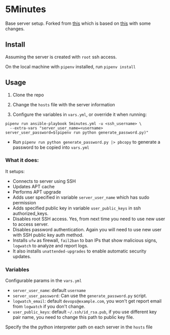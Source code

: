 # 5Minutes

Base server setup. Forked from [this](https://github.com/chhantyal/5minutes) which is based on [this](https://plusbryan.com/my-first-5-minutes-on-a-server-or-essential-security-for-linux-servers) with some changes.

## Install

Assuming the server is created with `root` ssh access.

On the local machine with `pipenv` installed, run `pipenv install`

## Usage

1. Clone the repo

2. Change the `hosts` file with the server information

3. Configure the variables in `vars.yml`, or override it when running:

```
pipenv run ansible-playbook 5minutes.yml -u <ssh_username> \
  --extra-vars "server_user_name=<username> server_user_password=$(pipenv run python generate_password.py)"
```

* Run `pipenv run python generate_password.py |> pbcopy` to generate a password to be copied into `vars.yml`

### What it does:

It setups:

- Connects to server using SSH
- Updates APT cache
- Performs APT upgrade
- Adds user specified in variable `server_user_name` which has sudo permission
- Adds specified public key in variable `user_public_keys` in ssh authorized_keys.
- Disables root SSH access. Yes, from next time you need to use new user to access server.
- Disables password authentication. Again you will need to use new user with SSH public key auth method.
- Installs `ufw` as firewall, `fail2ban` to ban IPs that show malicious signs, `logwatch` to analyze and report logs.
- It also installs `unattended-upgrades` to enable automatic security updates.


### Variables

Configurable params in the `vars.yml`

- `server_user_name`: default `username`
- `server_user_password`: Can use the `generate_password.py` script.
- `logwatch_email`: default `devops@example.com`, you won't get report email from `logwatch` if you don't change.
- `user_public_keys`: default `~/.ssh/id_rsa.pub`, if you use different key pair name, you need to change this path
 to public key file.

Specify the the python interpreter path on each server in the `hosts` file
